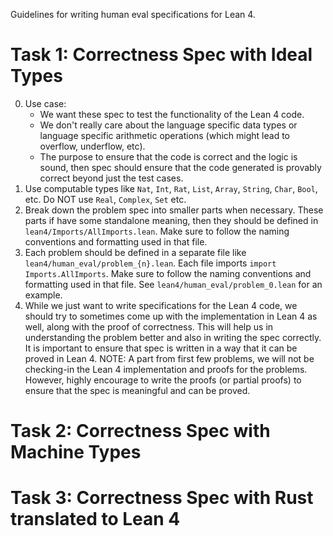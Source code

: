 Guidelines for writing human eval specifications for Lean 4.

Task 1: Correctness Spec with Ideal Types
===
0. Use case:
    - We want these spec to test the functionality of the Lean 4 code.
    - We don't really care about the language specific data types or language specific arithmetic operations (which might lead to overflow, underflow, etc).
    - The purpose to ensure that the code is correct and the logic is sound, then spec should ensure that the code generated is provably correct beyond just the test cases.
1. Use computable types like `Nat`, `Int`, `Rat`, `List`, `Array`, `String`, `Char`, `Bool`, etc. Do NOT use `Real`, `Complex`, `Set` etc.
2. Break down the problem spec into smaller parts when necessary. These parts if have some standalone meaning, then they should be defined in `lean4/Imports/AllImports.lean`. Make sure to follow the naming conventions and formatting used in that file.
3. Each problem should be defined in a separate file like `lean4/human_eval/problem_{n}.lean`. Each file imports `import Imports.AllImports`. Make sure to follow the naming conventions and formatting used in that file. See `lean4/human_eval/problem_0.lean` for an example.
4. While we just want to write specifications for the Lean 4 code, we should try to sometimes come up with the implementation in Lean 4 as well, along with the proof of correctness. This will help us in understanding the problem better and also in writing the spec correctly. It is important to ensure that spec is written in a way that it can be proved in Lean 4. NOTE: A part from first few problems, we will not be checking-in the Lean 4 implementation and proofs for the problems. However, highly encourage to write the proofs (or partial proofs) to ensure that the spec is meaningful and can be proved.


Task 2: Correctness Spec with Machine Types
===


Task 3: Correctness Spec with Rust translated to Lean 4
===